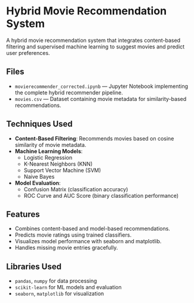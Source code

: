 # Hybrid Movie Recommendation System

A hybrid movie recommendation system that integrates content-based filtering and supervised machine learning to suggest movies and predict user preferences.

## Files
- `movierecommender_corrected.ipynb` — Jupyter Notebook implementing the complete hybrid recommender pipeline.
- `movies.csv` — Dataset containing movie metadata for similarity-based recommendations.

## Techniques Used
- **Content-Based Filtering**: Recommends movies based on cosine similarity of movie metadata.
- **Machine Learning Models**:
  - Logistic Regression
  - K-Nearest Neighbors (KNN)
  - Support Vector Machine (SVM)
  - Naive Bayes
- **Model Evaluation**:
  - Confusion Matrix (classification accuracy)
  - ROC Curve and AUC Score (binary classification performance)

## Features
- Combines content-based and model-based recommendations.
- Predicts movie ratings using trained classifiers.
- Visualizes model performance with seaborn and matplotlib.
- Handles missing movie entries gracefully.

## Libraries Used
- `pandas`, `numpy` for data processing
- `scikit-learn` for ML models and evaluation
- `seaborn`, `matplotlib` for visualization
